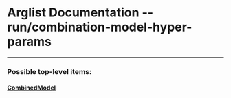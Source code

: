 # Arglist Documentation -- run/combination-model-hyper-params

---

### Possible top-level items:
#### [CombinedModel](./dl_manager_arglist__run__combination-model-hyper-params__CombinedModel.md)